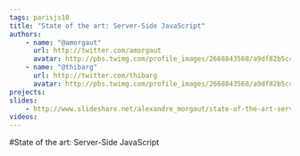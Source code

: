 ```yaml
---
tags: parisjs10
title: "State of the art: Server-Side JavaScript"
authors:
    - name: "@amorgaut"
      url: http://twitter.com/amorgaut
      avatar: http://pbs.twimg.com/profile_images/2668843568/a9df82b5ccc7f14fca575d40c6060ceb_bigger.png
    - name: "@thibarg"
      url: http://twitter.com/thibarg
      avatar: http://pbs.twimg.com/profile_images/2668843568/a9df82b5ccc7f14fca575d40c6060ceb_bigger.png
projects:
slides:
    - http://www.slideshare.net/alexandre_morgaut/state-of-the-art-serverside-javascript-parisjs
videos:
---
```

#State of the art: Server-Side JavaScript
